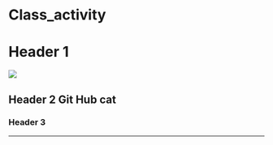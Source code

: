 # Class_activity
# Header 1

![](https://techcrunch.com/wp-content/uploads/2010/07/github-logo.png?w=512)

## Header 2 Git Hub cat

### Header 3 

---

